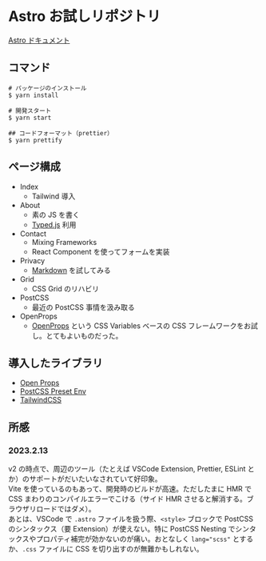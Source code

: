 # Astro お試しリポジトリ

[Astro ドキュメント](https://astro.build)

## コマンド

```
# パッケージのインストール
$ yarn install

# 開発スタート
$ yarn start

## コードフォーマット（prettier）
$ yarn prettify
```

## ページ構成

- Index
  - Tailwind 導入
- About
  - 素の JS を書く
  - [Typed.js](https://github.com/mattboldt/typed.js/) 利用
- Contact
  - Mixing Frameworks
  - React Component を使ってフォームを実装
- Privacy
  - [Markdown](https://docs.astro.build/en/guides/markdown-content/) を試してみる
- Grid
  - CSS Grid のリハビリ
- PostCSS
  - 最近の PostCSS 事情を汲み取る
- OpenProps
  - [OpenProps](https://open-props.style) という CSS Variables ベースの CSS フレームワークをお試し。とてもよいものだった。

## 導入したライブラリ

- [Open Props](https://open-props.style)
- [PostCSS Preset Env](https://github.com/csstools/postcss-preset-env)
- [TailwindCSS](https://github.com/mattboldt/typed.js/)

## 所感

### 2023.2.13

v2 の時点で、周辺のツール（たとえば VSCode Extension, Prettier, ESLint とか）のサポートがだいたいなされていて好印象。  
Vite を使っているのもあって、開発時のビルドが高速。ただしたまに HMR で CSS まわりのコンパイルエラーでこける（サイド HMR させると解消する。ブラウザリロードではダメ）。  
あとは、VSCode で `.astro` ファイルを扱う際、`<style>` ブロックで PostCSS のシンタックス（要 Extension）が使えない。特に PostCSS Nesting でシンタックスやプロパティ補完が効かないのが痛い。おとなしく `lang="scss"` とするか、`.css` ファイルに CSS を切り出すのが無難かもしれない。
